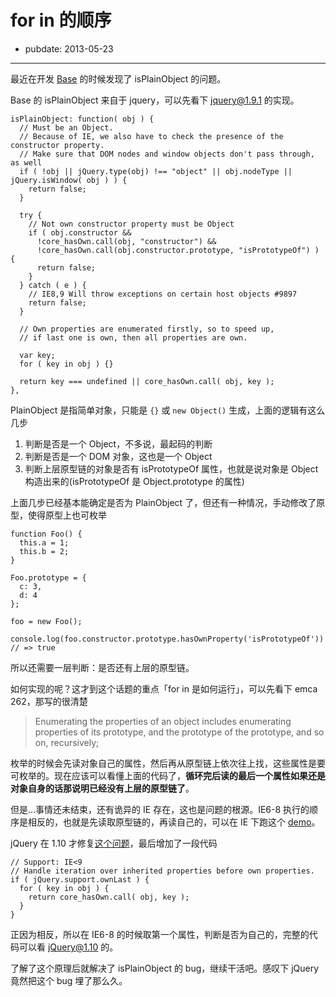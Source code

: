 # for in 的顺序

- pubdate: 2013-05-23

---

最近在开发 [Base](http://aralejs.org/base/) 的时候发现了 isPlainObject 的问题。

Base 的 isPlainObject 来自于 jquery，可以先看下 [jquery@1.9.1](https://github.com/jquery/jquery/blob/1.9.1/src/core.js#L449-L476) 的实现。

```
isPlainObject: function( obj ) {
  // Must be an Object.
  // Because of IE, we also have to check the presence of the constructor property.
  // Make sure that DOM nodes and window objects don't pass through, as well
  if ( !obj || jQuery.type(obj) !== "object" || obj.nodeType || jQuery.isWindow( obj ) ) {
    return false;
  }

  try {
    // Not own constructor property must be Object
    if ( obj.constructor &&
      !core_hasOwn.call(obj, "constructor") &&
      !core_hasOwn.call(obj.constructor.prototype, "isPrototypeOf") ) {
      return false;
    }
  } catch ( e ) {
    // IE8,9 Will throw exceptions on certain host objects #9897
    return false;
  }

  // Own properties are enumerated firstly, so to speed up,
  // if last one is own, then all properties are own.

  var key;
  for ( key in obj ) {}

  return key === undefined || core_hasOwn.call( obj, key );
},
```

PlainObject 是指简单对象，只能是 `{}` 或 `new Object()` 生成，上面的逻辑有这么几步

1. 判断是否是一个 Object，不多说，最起码的判断
2. 判断是否是一个 DOM 对象，这也是一个 Object
3. 判断上层原型链的对象是否有 isPrototypeOf 属性，也就是说对象是 Object 构造出来的(isPrototypeOf 是 Object.prototype 的属性)

上面几步已经基本能确定是否为 PlainObject 了，但还有一种情况，手动修改了原型，使得原型上也可枚举

```
function Foo() {
  this.a = 1;
  this.b = 2;
}

Foo.prototype = {
  c: 3,
  d: 4
};

foo = new Foo();

console.log(foo.constructor.prototype.hasOwnProperty('isPrototypeOf')) // => true
```

所以还需要一层判断：是否还有上层的原型链。

如何实现的呢？这才到这个话题的重点「for in 是如何运行」，可以先看下 emca 262，那写的很清楚

> Enumerating the properties of an object includes enumerating properties of its prototype, and the prototype of the prototype, and so on, recursively;

枚举的时候会先读对象自己的属性，然后再从原型链上依次往上找，这些属性是要可枚举的。现在应该可以看懂上面的代码了，**循环完后读的最后一个属性如果还是对象自身的话那说明已经没有上层的原型链了**。

但是...事情还未结束，还有诡异的 IE 存在，这也是问题的根源。IE6-8 执行的顺序是相反的，也就是先读取原型链的，再读自己的，可以在 IE 下跑这个 [demo](http://jsfiddle.net/popomore/pjNKf/14/)。

jQuery 在 1.10 才修复[这个问题](http://bugs.jquery.com/ticket/12199)，最后增加了一段代码

```
// Support: IE<9
// Handle iteration over inherited properties before own properties.
if ( jQuery.support.ownLast ) {
  for ( key in obj ) {
    return core_hasOwn.call( obj, key );
  }
}
```

正因为相反，所以在 IE6-8 的时候取第一个属性，判断是否为自己的，完整的代码可以看 [jQuery@1.10](https://github.com/jquery/jquery/blob/1.10.0-beta1/src/core.js#L450-L485) 的。

了解了这个原理后就解决了 isPlainObject 的 bug，继续干活吧。感叹下 jQuery 竟然把这个 bug 埋了那么久。
